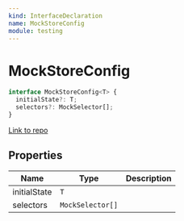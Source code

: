 ```yaml
---
kind: InterfaceDeclaration
name: MockStoreConfig
module: testing
---
```


# MockStoreConfig

```ts
interface MockStoreConfig<T> {
  initialState?: T;
  selectors?: MockSelector[];
}
```

[Link to repo](https://github.com/ngrx/platform/blob/master/modules/store/testing/src/testing.ts#L16-L19)

## Properties

| Name         | Type             | Description |
| ------------ | ---------------- | ----------- |
| initialState | `T`              |             |
| selectors    | `MockSelector[]` |             |
